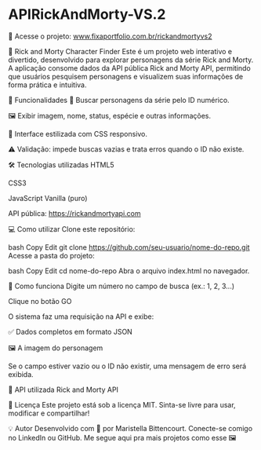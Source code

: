 # APIRickAndMorty-VS.2
🔗 Acesse o projeto: www.fixaportfolio.com.br/rickandmortyvs2

🎯 Rick and Morty Character Finder
Este é um projeto web interativo e divertido, desenvolvido para explorar personagens da série Rick and Morty. A aplicação consome dados da API pública Rick and Morty API, permitindo que usuários pesquisem personagens e visualizem suas informações de forma prática e intuitiva.

🚀 Funcionalidades
🔎 Buscar personagens da série pelo ID numérico.

🖼️ Exibir imagem, nome, status, espécie e outras informações.

🎨 Interface estilizada com CSS responsivo.

⚠️ Validação: impede buscas vazias e trata erros quando o ID não existe.

🛠️ Tecnologias utilizadas
HTML5

CSS3

JavaScript Vanilla (puro)

API pública: https://rickandmortyapi.com

💻 Como utilizar
Clone este repositório:

bash
Copy
Edit
git clone https://github.com/seu-usuario/nome-do-repo.git
Acesse a pasta do projeto:

bash
Copy
Edit
cd nome-do-repo
Abra o arquivo index.html no navegador.

🎯 Como funciona
Digite um número no campo de busca (ex.: 1, 2, 3...)

Clique no botão GO

O sistema faz uma requisição na API e exibe:

✅ Dados completos em formato JSON

🖼️ A imagem do personagem

Se o campo estiver vazio ou o ID não existir, uma mensagem de erro será exibida.


🔗 API utilizada
Rick and Morty API

📄 Licença
Este projeto está sob a licença MIT.
Sinta-se livre para usar, modificar e compartilhar!

💡 Autor
Desenvolvido com 💙 por Maristella Bittencourt.
Conecte-se comigo no LinkedIn ou GitHub.
Me segue aqui pra mais projetos como esse 🖼️ 
